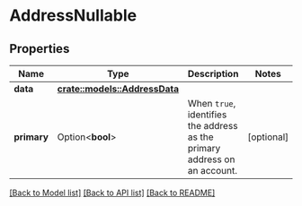 # AddressNullable

## Properties

Name | Type | Description | Notes
------------ | ------------- | ------------- | -------------
**data** | [**crate::models::AddressData**](AddressData.md) |  | 
**primary** | Option<**bool**> | When `true`, identifies the address as the primary address on an account. | [optional]

[[Back to Model list]](../README.md#documentation-for-models) [[Back to API list]](../README.md#documentation-for-api-endpoints) [[Back to README]](../README.md)



